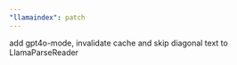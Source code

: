 ```yaml
---
"llamaindex": patch
---
```


add gpt4o-mode, invalidate cache and skip diagonal text to LlamaParseReader
